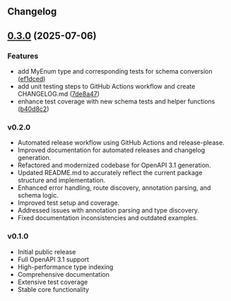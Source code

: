 ## Changelog

## [0.3.0](https://github.com/AxelTahmid/openapi-gen/compare/v0.2.0...v0.3.0) (2025-07-06)


### Features

* add MyEnum type and corresponding tests for schema conversion ([ef1dced](https://github.com/AxelTahmid/openapi-gen/commit/ef1dced774699b717de79a207f336f466ffec70b))
* add unit testing steps to GitHub Actions workflow and create CHANGELOG.md ([7de8a47](https://github.com/AxelTahmid/openapi-gen/commit/7de8a4787c9f34b472be7632cca15bbb3106e65b))
* enhance test coverage with new schema tests and helper functions ([b40d8c2](https://github.com/AxelTahmid/openapi-gen/commit/b40d8c2cb41531c58d0fb573faa1f09eca9a1121))

### v0.2.0

-   Automated release workflow using GitHub Actions and release-please.
-   Improved documentation for automated releases and changelog generation.
-   Refactored and modernized codebase for OpenAPI 3.1 generation.
-   Updated README.md to accurately reflect the current package structure and implementation.
-   Enhanced error handling, route discovery, annotation parsing, and schema logic.
-   Improved test setup and coverage.
-   Addressed issues with annotation parsing and type discovery.
-   Fixed documentation inconsistencies and outdated examples.

### v0.1.0

-   Initial public release
-   Full OpenAPI 3.1 support
-   High-performance type indexing
-   Comprehensive documentation
-   Extensive test coverage
-   Stable core functionality
